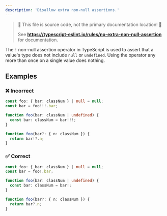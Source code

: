 ```yaml
---
description: 'Disallow extra non-null assertions.'
---
```


> 🛑 This file is source code, not the primary documentation location! 🛑
>
> See **https://typescript-eslint.io/rules/no-extra-non-null-assertion** for documentation.

The `!` non-null assertion operator in TypeScript is used to assert that a value's type does not include `null` or `undefined`.
Using the operator any more than once on a single value does nothing.

## Examples

<!--tabs-->

### ❌ Incorrect

```ts
const foo: { bar: classNum } | null = null;
const bar = foo!!!.bar;
```

```ts
function foo(bar: classNum | undefined) {
  const bar: classNum = bar!!!;
}
```

```ts
function foo(bar?: { n: classNum }) {
  return bar!?.n;
}
```

### ✅ Correct

```ts
const foo: { bar: classNum } | null = null;
const bar = foo!.bar;
```

```ts
function foo(bar: classNum | undefined) {
  const bar: classNum = bar!;
}
```

```ts
function foo(bar?: { n: classNum }) {
  return bar?.n;
}
```

